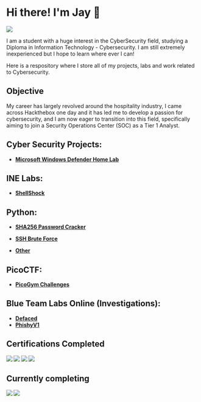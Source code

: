 # Hi there! I'm Jay :muscle:
<a href="https://www.linkedin.com/in/jay-chen-0ab7441b1"><img src="https://img.shields.io/badge/-LinkedIn-0072b1?&style=for-the-badge&logo=linkedin&logoColor=white" /></a>

I am a student with a huge interest in the CyberSecurity field, studying a Diploma in Information Technology - Cybersecurity. 
I am still extremely inexperienced but I hope to learn where ever I can!

Here is a respository where I store all of my projects, labs and work related to Cybersecurity. 

## Objective

My career has largely revolved around the hospitality industry, I came across Hackthebox one day and it has led me to develop a passion for cybersecurity, and I am now eager to transition into this field, specifically aiming to join a Security Operations Center (SOC) as a Tier 1 Analyst.

<h2>Cyber Security Projects:</h2>

- <b> [Microsoft Windows Defender Home Lab](https://github.com/Jjsnaxx/WindowsDefenderHomeLab)  </b>

<h2>INE Labs:</h2>

- <b> [ShellShock]()  </b>
 
<h2>Python:</h2>

- <b> [SHA256 Password Cracker](https://github.com/Jjsnaxx/SHA256-Pw-Cracker/blob/main/README.md)<b>

- <b> [SSH Brute Force](https://github.com/Jjsnaxx/SSH-brute-force/tree/main)</b>
 
- <b> [Other](https://github.com/Jjsnaxx/Other-python/tree/main) </b>

 
<h2>PicoCTF:</h2>

- <b> [PicoGym Challenges](https://github.com/Jjsnaxx/PicoCTF/blob/main/README.md) </b>
 

<h2>Blue Team Labs Online (Investigations):</h2>

  - [Defaced](https://github.com/Jjsnaxx/Defaced/blob/main/README.md)
  - [PhishyV1](https://github.com/Jjsnaxx/PhishyV1/blob/main/README.md)

## Certifications Completed

<div>
<img src="https://img.shields.io/badge/Google%20Cyber%20Security%20Certificate-4285F4?style=for-the-badge&logo=google&logoColor=white" />
<img src="https://img.shields.io/badge/TryHackMe%20SOC%20Level%201-FF0000?style=for-the-badge&logo=tryhackme&logoColor=white" />
<img src="https://img.shields.io/badge/BTL1-0000FF?style=for-the-badge" />
<img src="https://img.shields.io/badge/Python%20by%20TCM%20Security-800080?style=for-the-badge&labelColor=FFFFFF"/>





## Currently completing
<div>

<img src="https://img.shields.io/badge/CYSA%2B-FF0000?style=for-the-badge" />
<img src="https://img.shields.io/badge/Diploma_of_Cybersecurity-FF0000?style=for-the-badge" />






 

